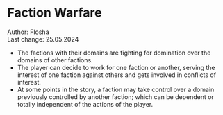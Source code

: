 # Faction Warfare

Author: Flosha  
Last change: 25.05.2024  

* The factions with their domains are fighting for domination over the domains of other factions.
* The player can decide to work for one faction or another, serving the interest of one faction against others and gets involved in conflicts of interest.
* At some points in the story, a faction may take control over a domain previously controlled by another faction; which can be dependent or totally independent of the actions of the player. 
